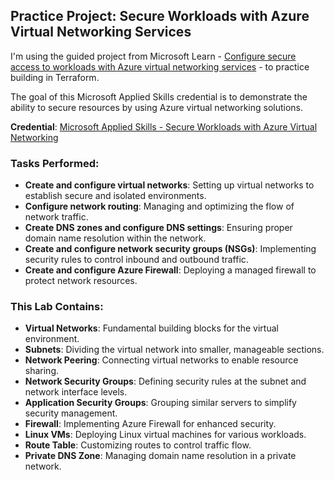 ## Practice Project: Secure Workloads with Azure Virtual Networking Services

I'm using the guided project from Microsoft Learn - [Configure secure access to workloads with Azure virtual networking services](https://learn.microsoft.com/en-us/credentials/applied-skills/configure-secure-workloads-use-azure-virtual-networking/) - to practice building in Terraform.

The goal of this Microsoft Applied Skills credential is to demonstrate the ability to secure resources by using Azure virtual networking solutions.

**Credential**: [Microsoft Applied Skills - Secure Workloads with Azure Virtual Networking](https://learn.microsoft.com/api/credentials/share/en-us/MartinBjrsbergkerlind-6520/9C4C046FFAD8E634?sharingId=4A9026F4A3566C4)

### Tasks Performed:

- **Create and configure virtual networks**: Setting up virtual networks to establish secure and isolated environments.
- **Configure network routing**: Managing and optimizing the flow of network traffic.
- **Create DNS zones and configure DNS settings**: Ensuring proper domain name resolution within the network.
- **Create and configure network security groups (NSGs)**: Implementing security rules to control inbound and outbound traffic.
- **Create and configure Azure Firewall**: Deploying a managed firewall to protect network resources.

### This Lab Contains:

- **Virtual Networks**: Fundamental building blocks for the virtual environment.
- **Subnets**: Dividing the virtual network into smaller, manageable sections.
- **Network Peering**: Connecting virtual networks to enable resource sharing.
- **Network Security Groups**: Defining security rules at the subnet and network interface levels.
- **Application Security Groups**: Grouping similar servers to simplify security management.
- **Firewall**: Implementing Azure Firewall for enhanced security.
- **Linux VMs**: Deploying Linux virtual machines for various workloads.
- **Route Table**: Customizing routes to control traffic flow.
- **Private DNS Zone**: Managing domain name resolution in a private network.
